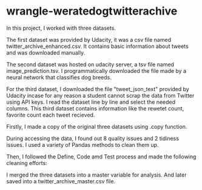 # wrangle-weratedogtwitterachive

In this project, I worked with three datasets.

The first dataset was provided by Udacity, it was a csv file named twitter_archive_enhanced.csv. It contains basic information about tweets and was downloaded manually.

The second dataset was hosted on udacity server, a tsv file named image_prediction.tsv. I programmatically downloaded the file made by a neural network that classifies dog breeds.

For the third dataset, I downloaded the file "tweet_json_text" provided by Udacity incase for any reason a student cannot scrap the data from Twitter using API keys. I read the dataset line by line and select the needed columns. This third dataset contains information like the rewetet count, favorite count each tweet recieved.

Firstly, I made a copy of the original three datasets using .copy function.

During accessing the data, I found out 8 quality issues and 2 tidiness issues. I used a variety of Pandas methods to clean them up.

Then, I followed the Define, Code amd Test process and made the following cleaning efforts:

I merged the three datasets into a master variable for analysis. And later saved into a twitter_archive_master.csv file. 
